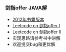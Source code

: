 ### 剑指offer JAVA解 
* [2012年书籍版本](https://github.com/xurui1995/Sword-pointing-to-offer/blob/master/%E5%89%91%E6%8C%87offer-2012%E5%B9%B4%E4%B9%A6%E7%B1%8D%E7%89%88/Pdf%E3%80%81Markdown/%E5%89%91%E6%8C%87offer-java-md.md)
* [Leetcode cn 剑指offer I](https://github.com/xurui1995/Sword-pointing-to-offer/blob/master/%E5%89%91%E6%8C%87offer%20I%20-%20leetcode%E7%89%88/%E5%89%91%E6%8C%87Offer%20I%20-%20LeetCode%20CN%20%E7%89%88%E6%9C%AC.md)
* Leetcode cn 剑指offer II
* 实现思路请参考书中讲解  
* 欢迎提交bug和更优解

